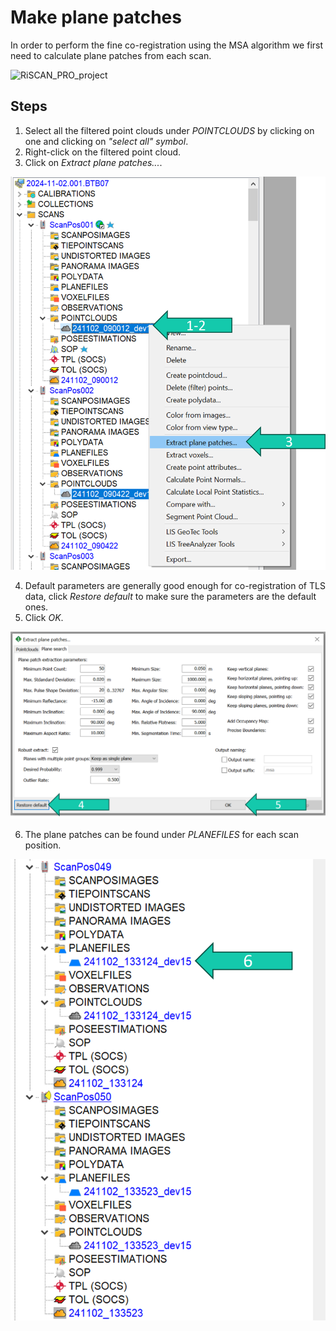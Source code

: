 # Make plane patches
In order to perform the fine co-registration using the MSA algorithm we first need to calculate plane patches from each scan.

![RiSCAN_PRO_project](./img/05_make_plane_patches-0.png)

## Steps

1. Select all the filtered point clouds under *POINTCLOUDS* by clicking on one and clicking on     *"select all" symbol*.
2. Right-click on the filtered point cloud.
3. Click on *Extract plane patches...*.

![RiSCAN_PRO_project](./img/05_make_plane_patches-1.png)

4. Default parameters are generally good enough for co-registration of TLS data, click *Restore default* to make sure the parameters are the default ones.
5. Click *OK*.

![RiSCAN_PRO_project](./img/05_make_plane_patches-2.png)

6. The plane patches can be found under *PLANEFILES* for each scan position.

![RiSCAN_PRO_project](./img/05_make_plane_patches-3.png)